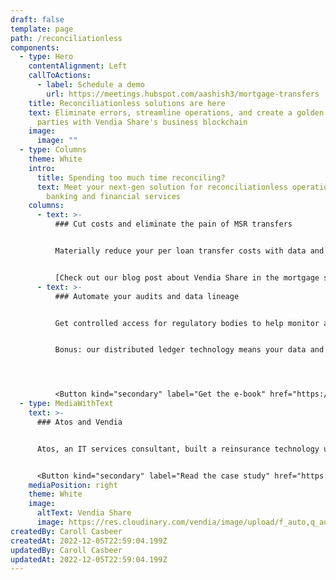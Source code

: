 ```yaml
---
draft: false
template: page
path: /reconciliationless
components:
  - type: Hero
    contentAlignment: Left
    callToActions:
      - label: Schedule a demo
        url: https://meetings.hubspot.com/aashish3/mortgage-transfers
    title: Reconciliationless solutions are here
    text: Eliminate errors, streamline operations, and create a golden record across
      parties with Vendia Share's business blockchain
    image:
      image: ""
  - type: Columns
    theme: White
    intro:
      title: Spending too much time reconciling?
      text: Meet your next-gen solution for reconciliationless operations across
        banking and financial services
    columns:
      - text: >-
          ### Cut costs and eliminate the pain of MSR transfers


          Materially reduce your per loan transfer costs with data and file automation. Free up your team's time with ledgered data and file workflows that reduce errors and preserve a golden record for all your loan servicing needs.


          [Check out our blog post about Vendia Share in the mortgage servicing industry](https://www.vendia.com/blog/fintech-innovation-mortgage-servicing)
      - text: >-
          ### Automate your audits and data lineage


          Get controlled access for regulatory bodies to help monitor and verify compliance.


          Bonus: our distributed ledger technology means your data and files are traceable. Gain confidence in knowing who changed what and when.




          <Button kind="secondary" label="Get the e-book" href="https://vendia.com/resources/blockchain-in-modern-financial-services-2022" />
  - type: MediaWithText
    text: >-
      ### Atos and Vendia


      Atos, an IT services consultant, built a reinsurance technology using Vendia Share to provide a golden record across insurers.


      <Button kind="secondary" label="Read the case study" href="https://www.vendia.com/blog/atos-success-story" />
    mediaPosition: right
    theme: White
    image:
      altText: Vendia Share
      image: https://res.cloudinary.com/vendia/image/upload/f_auto,q_auto/c_fill,w_1200/v1666829792/user-images.githubusercontent.com..107442245..198142583-7df66b47-19d7-404f-a78e-8b0443f57804.png
createdBy: Caroll Casbeer
createdAt: 2022-12-05T22:59:04.199Z
updatedBy: Caroll Casbeer
updatedAt: 2022-12-05T22:59:04.199Z
---
```

